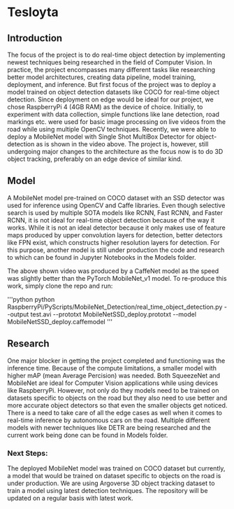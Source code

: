 # Tesloyta

## Introduction
The focus of the project is to do real-time object detection by implementing newest techniques being researched in the field of Computer Vision. In practice, the project encompasses many different tasks like researching better model architectures, creating data pipeline, model training, deployment, and inference. But first focus of the project was to deploy a model trained on object detection datasets like COCO for real-time object detection. Since deployment on edge would be ideal for our project, we chose RaspberryPi 4 (4GB RAM) as the device of choice. Initially, to experiment with data collection, simple functions like lane detection, road markings etc. were used for basic image processing on live videos from the road while using multiple OpenCV techniques. Recently, we were able to deploy a MobileNet model with Single Shot MultiBox Detector for object-detection as is shown in the video above. The project is, however, still undergoing major changes to the architecture as the focus now is to do 3D object tracking, preferably on an edge device of similar kind.

## Model
A MobileNet model pre-trained on COCO dataset with an SSD detector was used for inference using OpenCV and Caffe libraries. Even though selective search is used by multiple SOTA models like RCNN, Fast RCNN, and Faster RCNN, it is not ideal for real-time object detection because of the way it works. While it is not an ideal detector because it only makes use of feature maps produced by upper convolution layers for detection, better detectors like FPN exist, which constructs higher resolution layers for detection. For this purpose, another model is still under production the code and research to which can be found in Jupyter Notebooks in the Models folder.

The above shown video was produced by a CaffeNet model as the speed was slightly better than the PyTorch MobileNet_v1 model. To re-produce this work, simply clone the repo and run:
<!-- Code Blocks -->
'''python
python RaspberryPi/PyScripts/MobileNet_Detection/real_time_object_detection.py --output test.avi --prototxt MobileNetSSD_deploy.prototxt --model MobileNetSSD_deploy.caffemodel
'''

## Research
One major blocker in getting the project completed and functioning was the inference time. Because of the compute limitations, a smaller model with higher mAP (mean Average Percision) was needed. Both SqueezeNet and MobileNet are ideal for Computer Vision applications while using devices like RaspberryPi. However, not only do they models need to be trained on datasets specific to objects on the road but they also need to use better and more accurate object detectors so that even the smaller objects get noticed. There is a need to take care of all the edge cases as well when it comes to real-time inference by autonomous cars on the road. Multiple different models with newer techniques like DETR are being researched and the current work being done can be found in Models folder.

### Next Steps:
The deployed MobileNet model was trained on COCO dataset but currently, a model that would be trained on dataset specific to objects on the road is under production. We are using Argoverse 3D object tracking dataset to train a model using latest detection techniques. The repository will be updated on a regular basis with latest work.
